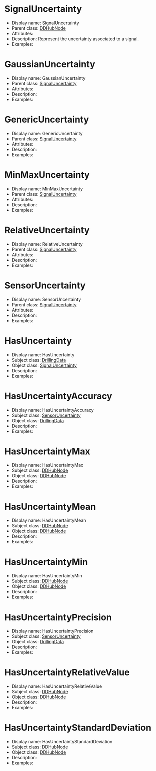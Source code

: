 # SignalUncertainty <!-- NOUN -->
- Display name: SignalUncertainty
- Parent class: [DDHubNode](#C:\temp\ddhubMD\DrillingDataSemantics.md#DDHubNode)
- Attributes:
- Description: Represent the uncertainty associated to a signal. 
- Examples:
# GaussianUncertainty <!-- NOUN -->
- Display name: GaussianUncertainty
- Parent class: [SignalUncertainty](#C:\temp\ddhubMD\Uncertainty.md#SignalUncertainty)
- Attributes:
- Description: 
- Examples:
# GenericUncertainty <!-- NOUN -->
- Display name: GenericUncertainty
- Parent class: [SignalUncertainty](#C:\temp\ddhubMD\Uncertainty.md#SignalUncertainty)
- Attributes:
- Description: 
- Examples:
# MinMaxUncertainty <!-- NOUN -->
- Display name: MinMaxUncertainty
- Parent class: [SignalUncertainty](#C:\temp\ddhubMD\Uncertainty.md#SignalUncertainty)
- Attributes:
- Description: 
- Examples:
# RelativeUncertainty <!-- NOUN -->
- Display name: RelativeUncertainty
- Parent class: [SignalUncertainty](#C:\temp\ddhubMD\Uncertainty.md#SignalUncertainty)
- Attributes:
- Description: 
- Examples:
# SensorUncertainty <!-- NOUN -->
- Display name: SensorUncertainty
- Parent class: [SignalUncertainty](#C:\temp\ddhubMD\Uncertainty.md#SignalUncertainty)
- Attributes:
- Description: 
- Examples:
# HasUncertainty <!-- VERB -->
- Display name: HasUncertainty
- Subject class: [DrillingData](#C:\temp\ddhubMD\DrillingDataSemantics.md#DrillingData)
- Object class: [SignalUncertainty](#C:\temp\ddhubMD\Uncertainty.md#SignalUncertainty)
- Description: 
- Examples: 
# HasUncertaintyAccuracy <!-- VERB -->
- Display name: HasUncertaintyAccuracy
- Subject class: [SensorUncertainty](#C:\temp\ddhubMD\Uncertainty.md#SensorUncertainty)
- Object class: [DrillingData](#C:\temp\ddhubMD\DrillingDataSemantics.md#DrillingData)
- Description: 
- Examples: 
# HasUncertaintyMax <!-- VERB -->
- Display name: HasUncertaintyMax
- Subject class: [DDHubNode](#C:\temp\ddhubMD\DrillingDataSemantics.md#DDHubNode)
- Object class: [DDHubNode](#C:\temp\ddhubMD\DrillingDataSemantics.md#DDHubNode)
- Description: 
- Examples: 
# HasUncertaintyMean <!-- VERB -->
- Display name: HasUncertaintyMean
- Subject class: [DDHubNode](#C:\temp\ddhubMD\DrillingDataSemantics.md#DDHubNode)
- Object class: [DDHubNode](#C:\temp\ddhubMD\DrillingDataSemantics.md#DDHubNode)
- Description: 
- Examples: 
# HasUncertaintyMin <!-- VERB -->
- Display name: HasUncertaintyMin
- Subject class: [DDHubNode](#C:\temp\ddhubMD\DrillingDataSemantics.md#DDHubNode)
- Object class: [DDHubNode](#C:\temp\ddhubMD\DrillingDataSemantics.md#DDHubNode)
- Description: 
- Examples: 
# HasUncertaintyPrecision <!-- VERB -->
- Display name: HasUncertaintyPrecision
- Subject class: [SensorUncertainty](#C:\temp\ddhubMD\Uncertainty.md#SensorUncertainty)
- Object class: [DrillingData](#C:\temp\ddhubMD\DrillingDataSemantics.md#DrillingData)
- Description: 
- Examples: 
# HasUncertaintyRelativeValue <!-- VERB -->
- Display name: HasUncertaintyRelativeValue
- Subject class: [DDHubNode](#C:\temp\ddhubMD\DrillingDataSemantics.md#DDHubNode)
- Object class: [DDHubNode](#C:\temp\ddhubMD\DrillingDataSemantics.md#DDHubNode)
- Description: 
- Examples: 
# HasUncertaintyStandardDeviation <!-- VERB -->
- Display name: HasUncertaintyStandardDeviation
- Subject class: [DDHubNode](#C:\temp\ddhubMD\DrillingDataSemantics.md#DDHubNode)
- Object class: [DDHubNode](#C:\temp\ddhubMD\DrillingDataSemantics.md#DDHubNode)
- Description: 
- Examples: 
